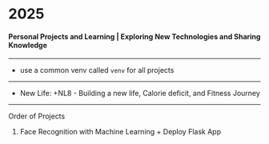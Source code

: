 # 2025
#### Personal Projects and Learning | Exploring New Technologies and Sharing Knowledge

---

- use a common venv called `venv` for all projects

--- 

- New Life: +NL8 -  Building a new life, Calorie deficit, and Fitness Journey

---
Order of Projects

1. Face Recognition with Machine Learning + Deploy Flask App
